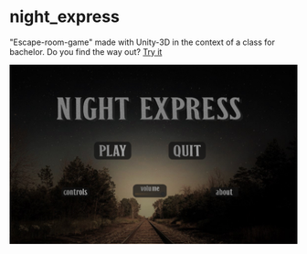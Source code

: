 # night_express
"Escape-room-game" made with Unity-3D in the context of a class for bachelor.
Do you find the way out? [Try it](https://night-express.lelar.ge)

![game](game.png)
